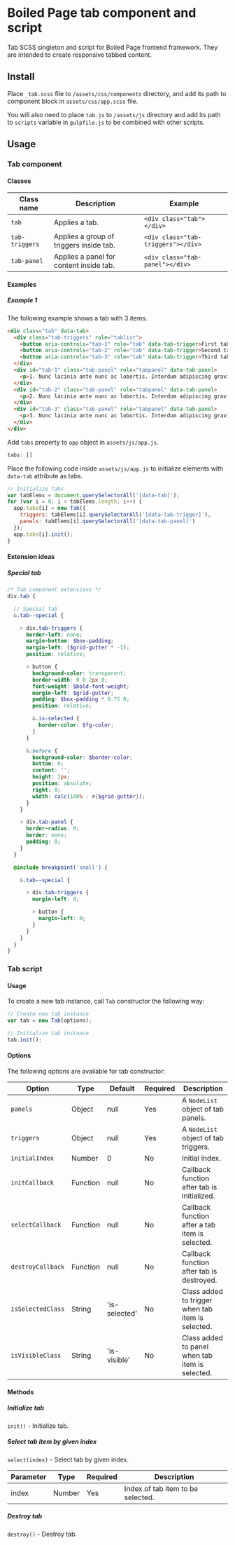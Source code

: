 # Boiled Page tab component and script

Tab SCSS singleton and script for Boiled Page frontend framework. They are intended to create responsive tabbed content.

## Install

Place `_tab.scss` file to `/assets/css/components` directory, and add its path to component block in `assets/css/app.scss` file. 

You will also need to place `tab.js` to `/assets/js` directory and add its path to `scripts` variable in `gulpfile.js` to be combined with other scripts.

## Usage

### Tab component

#### Classes

Class name | Description | Example
---------- | ----------- | -------
`tab` | Applies a tab. | `<div class="tab"></div>`
`tab-triggers` | Applies a group of triggers inside tab. | `<div class="tab-triggers"></div>`
`tab-panel` | Applies a panel for content inside tab. | `<div class="tab-panel"></div>`

#### Examples

##### Example 1

The following example shows a tab with 3 items.

```html
<div class="tab" data-tab>
  <div class="tab-triggers" role="tablist">
    <button aria-controls="tab-1" role="tab" data-tab-trigger>First tab</button>
    <button aria-controls="tab-2" role="tab" data-tab-trigger>Second tab</button>
    <button aria-controls="tab-3" role="tab" data-tab-trigger>Third tab</button>
  </div>
  <div id="tab-1" class="tab-panel" role="tabpanel" data-tab-panel>
    <p>1. Nunc lacinia ante nunc ac lobortis. Interdum adipiscing gravida odio porttitor sem non mi integer non faucibus ornare mi ut ante amet placerat aliquet. Volutpat eu sed ante lacinia sapien lorem accumsan varius montes viverra nibh in adipiscing blandit tempus accumsan.</p>
  </div>
  <div id="tab-2" class="tab-panel" role="tabpanel" data-tab-panel>
    <p>2. Nunc lacinia ante nunc ac lobortis. Interdum adipiscing gravida odio porttitor sem non mi integer non faucibus ornare mi ut ante amet placerat aliquet. Volutpat eu sed ante lacinia sapien lorem accumsan varius montes viverra nibh in adipiscing blandit tempus accumsan.</p>
  </div>
  <div id="tab-3" class="tab-panel" role="tabpanel" data-tab-panel>
    <p>3. Nunc lacinia ante nunc ac lobortis. Interdum adipiscing gravida odio porttitor sem non mi integer non faucibus ornare mi ut ante amet placerat aliquet. Volutpat eu sed ante lacinia sapien lorem accumsan varius montes viverra nibh in adipiscing blandit tempus accumsan.</p>
  </div>
</div>
```

Add `tabs` property to `app` object in `assets/js/app.js`.

```js
tabs: []
```

Place the following code inside `assets/js/app.js` to initialize elements with `data-tab` attribute as tabs.

```js
// Initialize tabs
var tabElems = document.querySelectorAll('[data-tab]');
for (var i = 0; i < tabElems.length; i++) {
  app.tabs[i] = new Tab({
    triggers: tabElems[i].querySelectorAll('[data-tab-trigger]'),
    panels: tabElems[i].querySelectorAll('[data-tab-panel]')
  });
  app.tabs[i].init();
}
```

#### Extension ideas

##### Special tab

```scss
/* Tab component extensions */
div.tab {

  // Special tab
  &.tab--special {

    > div.tab-triggers {
      border-left: none;
      margin-bottom: $box-padding;
      margin-left: ($grid-gutter * -1);
      position: relative;

      > button {
        background-color: transparent;
        border-width: 0 0 2px 0;
        font-weight: $bold-font-weight;
        margin-left: $grid-gutter;
        padding: $box-padding * 0.75 0;
        position: relative;

        &.is-selected {
          border-color: $fg-color;
        }
      }

      &:before {
        background-color: $border-color;
        bottom: 0;
        content: '';
        height: 2px;
        position: absolute;
        right: 0;
        width: calc(100% - #{$grid-gutter});
      }
    }

    > div.tab-panel {
      border-radius: 0;
      border: none;
      padding: 0;
    }
  }

  @include breakpoint('small') {

    &.tab--special {

      > div.tab-triggers {
        margin-left: 0;

        > button {
          margin-left: 0;
        }
      }
    }
  }
}
```

### Tab script

#### Usage

To create a new tab instance, call `Tab` constructor the following way:

```js
// Create new tab instance
var tab = new Tab(options);

// Initialize tab instance
tab.init();
```

#### Options

The following options are available for tab constructor:

Option| Type | Default | Required | Description
------|------|---------|----------|------------
`panels` | Object | null | Yes | A `NodeList` object of tab panels.
`triggers` | Object | null | Yes | A `NodeList` object of tab triggers.
`initialIndex` | Number | 0 | No | Initial index.
`initCallback` | Function | null | No | Callback function after tab is initialized.
`selectCallback` | Function | null | No | Callback function after a tab item is selected.
`destroyCallback` | Function | null | No | Callback function after tab is destroyed.
`isSelectedClass` | String | 'is-selected' | No | Class added to trigger when tab item is selected.
`isVisibleClass` | String | 'is-visible' | No | Class added to panel when tab item is selected.

#### Methods

##### Initialize tab

`init()` - Initialize tab.

##### Select tab item by given index

`select(index)` - Select tab by given index.

Parameter | Type | Required | Description
----------|------|----------|------------
index | Number | Yes | Index of tab item to be selected.

##### Destroy tab

`destroy()` - Destroy tab.